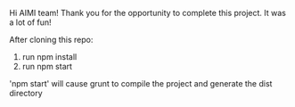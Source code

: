 Hi AIMI team! Thank you for the opportunity to complete this project. It was a lot of fun!

After cloning this repo:
1. run npm install
2. run npm start

'npm start' will cause grunt to compile the project and generate the dist directory
